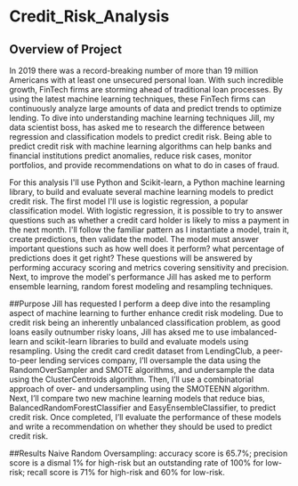 # Credit_Risk_Analysis
## Overview of Project
In 2019 there was a record-breaking number of more than 19 million Americans with at least one unsecured personal loan. With such incredible growth, FinTech firms are storming ahead of traditional loan processes. By using the latest machine learning techniques, these FinTech firms can continuously analyze large amounts of data and predict trends to optimize lending. To dive into understanding machine learning techniques Jill, my data scientist boss, has asked me to research the difference between regression and classification models to predict credit risk. Being able to predict credit risk with machine learning algorithms can help banks and financial institutions predict anomalies, reduce risk cases, monitor portfolios, and provide recommendations on what to do in cases of fraud.

For this analysis I'll use Python and Scikit-learn, a Python machine learning library, to build and evaluate several machine learning models to predict credit risk. The first model I'll use is logistic regression, a popular classification model. With logistic regression, it is possible to try to answer questions such as whether a credit card holder is likely to miss a payment in the next month. I'll follow the familiar pattern as I instantiate a model, train it, create predictions, then validate the model. The model must answer important questions such as how well does it perform? what percentage of predictions does it get right? These questions will be answered by performing accuracy scoring and metrics covering sensitivity and precision. Next, to improve the model's performance Jill has asked me to perform ensemble learning, random forest modeling and resampling techniques.

##Purpose
Jill has requested I perform a deep dive into the resampling aspect of machine learning to further enhance credit risk modeling. Due to credit risk being an inherently unbalanced classification problem, as good loans easily outnumber risky loans, Jill has aksed me to use imbalanced-learn and scikit-learn libraries to build and evaluate models using resampling. Using the credit card credit dataset from LendingClub, a peer-to-peer lending services company, I’ll oversample the data using the RandomOverSampler and SMOTE algorithms, and undersample the data using the ClusterCentroids algorithm. Then, I’ll use a combinatorial approach of over- and undersampling using the SMOTEENN algorithm. Next, I’ll compare two new machine learning models that reduce bias, BalancedRandomForestClassifier and EasyEnsembleClassifier, to predict credit risk. Once completed, I’ll evaluate the performance of these models and write a recommendation on whether they should be used to predict credit risk.

##Results
Naive Random Oversampling: accuracy score is 65.7%; precision score is a dismal 1% for high-risk but an outstanding rate of 100% for low-risk; recall score is 71% for high-risk and 60% for low-risk.
